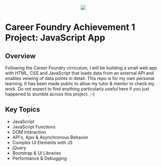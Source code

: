 <p align="center"><img src="https://user-images.githubusercontent.com/26286185/156984050-11e70ddb-3536-49bc-8005-8c4f451f208a.gif"/></p>

# Career Foundry Achievement 1 Project: JavaScript App
## Overview
Following the Career Foundry cirriculum, I will be building a small web app with HTML, CSS and JavaScript that loads data from an external API and enables veiwing of data points in detail. This repo is for my own personal learning. It has been made public to allow my tutor & mentor to check my work. Do not expect to find anything particularly useful here if you just happened to stumble across this project. ;-)
 
## Key Topics

 - JavaScript
 - JavaScript Functions
 - DOM Interaction
 - API's, Ajax & Asynchronous Behavior
 - Complex UI Elements with JS
 - jQuery
 - Bootstrap & UI Libraries
 - Performance & Debugging
